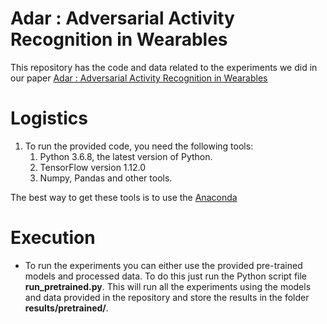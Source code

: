 # Adar : Adversarial Activity Recognition in Wearables

This repository has the code and data related to the experiments we did in our paper [Adar : Adversarial Activity 
Recognition in Wearables](http://epsl.eecs.wsu.edu/wp-content/uploads/2019/07/Adar_Adversarial_Activity_Recognition_in_Wearables_ICCAD_2019.pdf)


# Logistics
1. To run the provided code, you need the following tools:
	1. Python 3.6.8, the latest version of Python.
	2. TensorFlow version 1.12.0
	3. Numpy, Pandas and other tools. 

The best way to get these tools is to use the [Anaconda](www.anaconda.com)

# Execution
* To run the experiments you can either use the provided pre-trained models and processed data. To do this just run the 
Python script file **run_pretrained.py**. This will run all the experiments using the models and data provided in the 
repository and store the results in the folder **results/pretrained/**.
